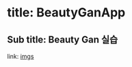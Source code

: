 # title: BeautyGanApp
## Sub title: Beauty Gan 실습
link: [imgs](https://drive.google.com/drive/folders/1UsTUeA1tCIKOWathD_ruwrIFA055j4cv)
